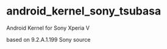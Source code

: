 android_kernel_sony_tsubasa
===========================

Android Kernel for Sony Xperia V

based on 9.2.A.1.199 Sony source
